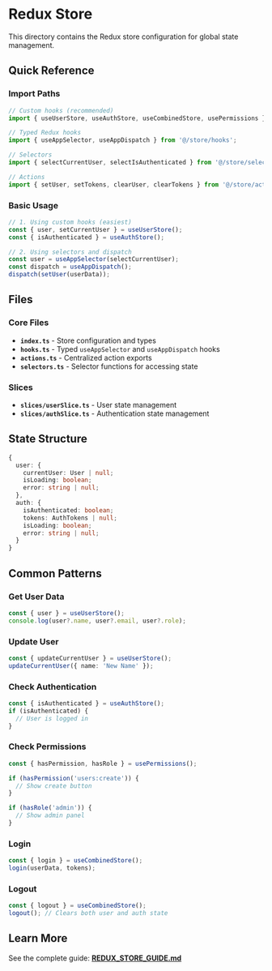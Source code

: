 # Redux Store

This directory contains the Redux store configuration for global state management.

## Quick Reference

### Import Paths

```typescript
// Custom hooks (recommended)
import { useUserStore, useAuthStore, useCombinedStore, usePermissions } from '@/hooks/useStore';

// Typed Redux hooks
import { useAppSelector, useAppDispatch } from '@/store/hooks';

// Selectors
import { selectCurrentUser, selectIsAuthenticated } from '@/store/selectors';

// Actions
import { setUser, setTokens, clearUser, clearTokens } from '@/store/actions';
```

### Basic Usage

```typescript
// 1. Using custom hooks (easiest)
const { user, setCurrentUser } = useUserStore();
const { isAuthenticated } = useAuthStore();

// 2. Using selectors and dispatch
const user = useAppSelector(selectCurrentUser);
const dispatch = useAppDispatch();
dispatch(setUser(userData));
```

## Files

### Core Files
- **`index.ts`** - Store configuration and types
- **`hooks.ts`** - Typed `useAppSelector` and `useAppDispatch` hooks
- **`actions.ts`** - Centralized action exports
- **`selectors.ts`** - Selector functions for accessing state

### Slices
- **`slices/userSlice.ts`** - User state management
- **`slices/authSlice.ts`** - Authentication state management

## State Structure

```typescript
{
  user: {
    currentUser: User | null;
    isLoading: boolean;
    error: string | null;
  },
  auth: {
    isAuthenticated: boolean;
    tokens: AuthTokens | null;
    isLoading: boolean;
    error: string | null;
  }
}
```

## Common Patterns

### Get User Data
```typescript
const { user } = useUserStore();
console.log(user?.name, user?.email, user?.role);
```

### Update User
```typescript
const { updateCurrentUser } = useUserStore();
updateCurrentUser({ name: 'New Name' });
```

### Check Authentication
```typescript
const { isAuthenticated } = useAuthStore();
if (isAuthenticated) {
  // User is logged in
}
```

### Check Permissions
```typescript
const { hasPermission, hasRole } = usePermissions();

if (hasPermission('users:create')) {
  // Show create button
}

if (hasRole('admin')) {
  // Show admin panel
}
```

### Login
```typescript
const { login } = useCombinedStore();
login(userData, tokens);
```

### Logout
```typescript
const { logout } = useCombinedStore();
logout(); // Clears both user and auth state
```

## Learn More

See the complete guide: **[REDUX_STORE_GUIDE.md](../../REDUX_STORE_GUIDE.md)**
